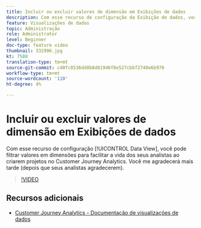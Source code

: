 ```yaml
---
title: Incluir ou excluir valores de dimensão em Exibições de dados
description: Com esse recurso de configuração da Exibição de dados, você pode filtrar valores em dimensões para facilitar a vida de seus analistas ao criar projetos no Customer Journey Analytics. Você me agradecerá mais tarde (depois que seus analistas agradecerem).
feature: Visualizações de dados
topic: Administração
role: Administrator
level: Beginner
doc-type: feature video
thumbnail: 332906.jpg
kt: 7588
translation-type: tm+mt
source-git-commit: c40fc8536dd8b8d81946f8e527cbbf2740e6b970
workflow-type: tm+mt
source-wordcount: '110'
ht-degree: 4%

---
```



# Incluir ou excluir valores de dimensão em Exibições de dados

Com esse recurso de configuração [!UICONTROL Data View], você pode filtrar valores em dimensões para facilitar a vida dos seus analistas ao criarem projetos no Customer Journey Analytics. Você me agradecerá mais tarde (depois que seus analistas agradecerem).

>[!VIDEO](https://video.tv.adobe.com/v/332906/?quality=12&learn=on)

## Recursos adicionais

* [Customer Journey Analytics - Documentação de visualizações de dados](https://experienceleague.adobe.com/docs/analytics-platform/using/cja-dataviews/create-dataview.html)
